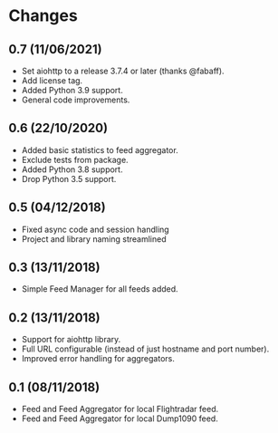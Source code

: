 # Changes

## 0.7 (11/06/2021)
* Set aiohttp to a release 3.7.4 or later (thanks @fabaff).
* Add license tag.
* Added Python 3.9 support.
* General code improvements.

## 0.6 (22/10/2020)
* Added basic statistics to feed aggregator.
* Exclude tests from package.
* Added Python 3.8 support.
* Drop Python 3.5 support.

## 0.5 (04/12/2018)
* Fixed async code and session handling
* Project and library naming streamlined

## 0.3 (13/11/2018)
* Simple Feed Manager for all feeds added.

## 0.2 (13/11/2018)
* Support for aiohttp library.
* Full URL configurable (instead of just hostname and port number).
* Improved error handling for aggregators.

## 0.1 (08/11/2018)
* Feed and Feed Aggregator for local Flightradar feed.
* Feed and Feed Aggregator for local Dump1090 feed.
